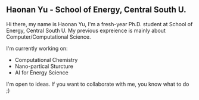 ## Haonan Yu - School of Energy, Central South U.

Hi there, my name is Haonan Yu, I'm a fresh-year Ph.D. student at School of Energy, Central South U.
My previous expreience is mainly about Computer/Computational Science.

I'm currently working on:

- Computational Chemistry
- Nano-partical Sturcture
- AI for Energy Science

I'm open to ideas. If you want to collaborate with me, you know what to do ;)
